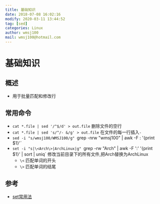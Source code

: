 ```yaml
---
title: 基础知识 
date: 2018-07-08 16:02:16	
modify: 2020-03-11 13:44:52 
tag: [sed]
categories: Linux 
author: wmsj100
mail: wmsj100@hotmail.com
---
```


# 基础知识

## 概述

- 用于批量匹配和修改行

## 常用命令

- `cat *.file | sed '/^$/d' > out.file` 删除文件的空行
- `cat *.file | sed 's/^/- &/g' > out.file` 在文件的每一行插入`- `
- `sed -i "s/wmsj100/WMSJ100/g" `grep -nrw "wmsj100" | awk -F : '{print $1}'`
- `set -i "s|\<Arch\>|ArchLinux|g" `grep -rw "Arch" | awk -F ':' '{print $1}' | sort | uniq` 修改当前目录下的所有文件,把Arch替换为ArchLinux
	- `\<` 匹配单词的开头
	- `\>` 匹配单词的结尾

## 参考

- [set常用法](https://blog.csdn.net/gua___gua/article/details/49304699)
